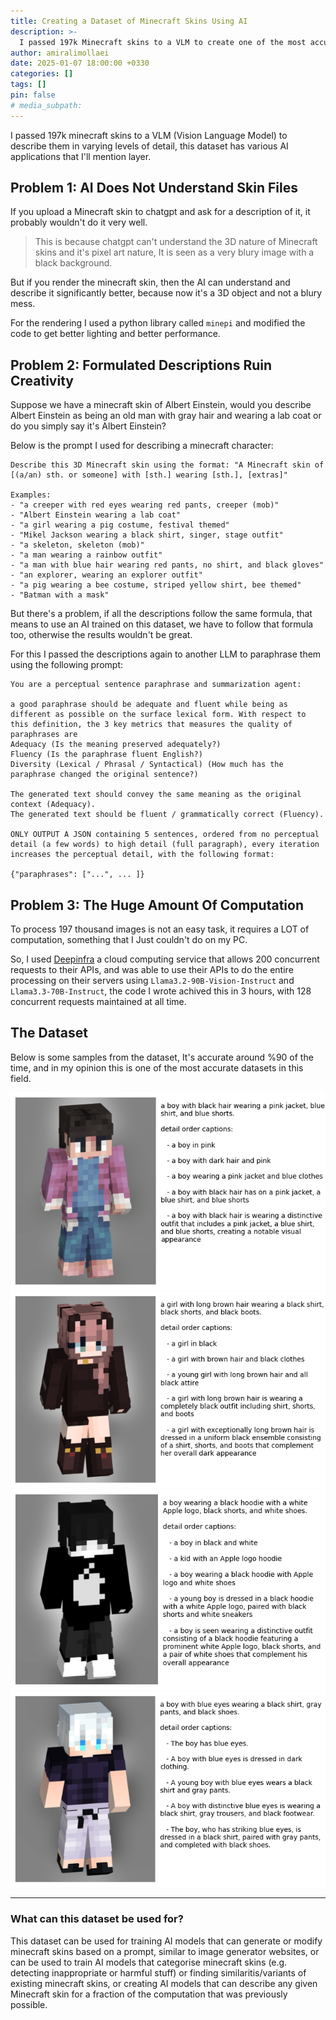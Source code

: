 ```yaml
---
title: Creating a Dataset of Minecraft Skins Using AI
description: >-
  I passed 197k Minecraft skins to a VLM to create one of the most accurate datasets of labelled minecraft skins available
author: amiralimollaei
date: 2025-01-07 18:00:00 +0330
categories: []
tags: []
pin: false
# media_subpath:
---
```


I passed 197k minecraft skins to a VLM (Vision Language Model) to describe them in varying levels of detail, this dataset has various AI applications that I'll mention layer.

## Problem 1: AI Does Not Understand Skin Files
If you upload a Minecraft skin to chatgpt and ask for a description of it, it probably wouldn't do it very well.
> This is because chatgpt can't understand the 3D nature of Minecraft skins and it's pixel art nature, It is seen as a very blury image with a black background.

But if you render the minecraft skin, then the AI can understand and describe it significantly better, because now it's a 3D object and not a blury mess.

For the rendering I used a python library called `minepi` and modified the code to get better lighting and better performance.

## Problem 2: Formulated Descriptions Ruin Creativity
Suppose we have a minecraft skin of Albert Einstein, would you describe Albert Einstein as being an old man with gray hair and wearing a lab coat or do you simply say it's Albert Einstein? 

Below is the prompt I used for describing a minecraft character:
```
Describe this 3D Minecraft skin using the format: "A Minecraft skin of [(a/an) sth. or someone] with [sth.] wearing [sth.], [extras]"

Examples:
- "a creeper with red eyes wearing red pants, creeper (mob)"
- "Albert Einstein wearing a lab coat"
- "a girl wearing a pig costume, festival themed"
- "Mikel Jackson wearing a black shirt, singer, stage outfit"
- "a skeleton, skeleton (mob)"
- "a man wearing a rainbow outfit"
- "a man with blue hair wearing red pants, no shirt, and black gloves"
- "an explorer, wearing an explorer outfit"
- "a pig wearing a bee costume, striped yellow shirt, bee themed"
- "Batman with a mask"
```

But there's a problem, if all the descriptions follow the same formula, that means to use an AI trained on this dataset, we have to follow that formula too, otherwise the results wouldn't be great.

For this I passed the descriptions again to another LLM to paraphrase them using the following prompt:
```
You are a perceptual sentence paraphrase and summarization agent:

a good paraphrase should be adequate and fluent while being as different as possible on the surface lexical form. With respect to this definition, the 3 key metrics that measures the quality of paraphrases are
Adequacy (Is the meaning preserved adequately?)
Fluency (Is the paraphrase fluent English?)
Diversity (Lexical / Phrasal / Syntactical) (How much has the paraphrase changed the original sentence?)

The generated text should convey the same meaning as the original context (Adequacy).
The generated text should be fluent / grammatically correct (Fluency).

ONLY OUTPUT A JSON containing 5 sentences, ordered from no perceptual detail (a few words) to high detail (full paragraph), every iteration increases the perceptual detail, with the following format:

{"paraphrases": ["...", ... ]}
```

## Problem 3: The Huge Amount Of Computation
To process 197 thousand images is not an easy task, it requires a LOT of computation, something that I Just couldn't do on my PC.

So, I used [Deepinfra](https://deepinfra.com/) a cloud computing service that allows 200 concurrent requests to their APIs, and was able to use their APIs to do the entire processing on their servers using `Llama3.2-90B-Vision-Instruct` and `Llama3.3-70B-Instruct`, the code I wrote achived this in 3 hours, with 128 concurrent requests maintained at all time.

## The Dataset
Below is some samples from the dataset,
It's accurate around %90 of the time, and in my opinion this is one of the most accurate datasets in this field.

![Sample 1](/assets/posts/1/sample1.png)
![Sample 2](/assets/posts/1/sample2.png)
![Sample 3](/assets/posts/1/sample3.png)
![Sample 4](/assets/posts/1/sample4.png)

---

### What can this dataset be used for?
This dataset can be used for training AI models that can generate or modify minecraft skins based on a prompt, similar to image generator websites, or can be used to train AI models that categorise minecraft skins (e.g. detecting inappropriate or harmful stuff) or finding similaritis/variants of existing minecraft skins, or creating AI models that can describe any given Minecraft skin for a fraction of the computation that was previously possible.
